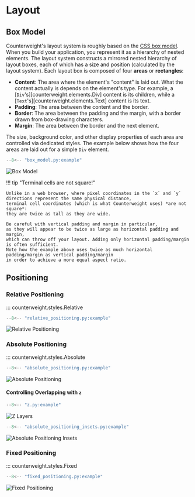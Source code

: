 # Layout

## Box Model

Counterweight's layout system is roughly based on the
[CSS box model](https://developer.mozilla.org/en-US/docs/Learn/CSS/Building_blocks/The_box_model).
When you build your application, you represent it as a hierarchy of nested elements.
The layout system constructs a mirrored nested hierarchy of layout boxes,
each of which has a size and position (calculated by the layout system).
Each layout box is composed of four **areas** or **rectangles**:

- **Content**: The area where the element's "content" is laid out.
  What the content actually is depends on the element's type.
  For example, a [`Div`'s][counterweight.elements.Div] content is its children,
  while a [`Text`'s][counterweight.elements.Text] content is its text.
- **Padding**: The area between the content and the border.
- **Border**: The area between the padding and the margin,
  with a border drawn from box-drawing characters.
- **Margin**: The area between the border and the next element.

The size, background color, and other display properties of each area are controlled via dedicated styles.
The example below shows how the four areas are laid out for a simple `Div` element.

```python
--8<-- "box_model.py:example"
```

![Box Model](../_examples/box-model.svg)

!!! tip "Terminal cells are not square!"

    Unlike in a web browser, where pixel coordinates in the `x` and `y` directions represent the same physical distance,
    terminal cell coordinates (which is what Counterweight uses) *are not square*:
    they are twice as tall as they are wide.

    Be careful with vertical padding and margin in particular,
    as they will appear to be twice as large as horizontal padding and margin,
    which can throw off your layout. Adding only horizontal padding/margin is often sufficient.
    Note how the example above uses twice as much horizontal padding/margin as vertical padding/margin
    in order to achieve a more equal aspect ratio.

## Positioning

### Relative Positioning

::: counterweight.styles.Relative

```python
--8<-- "relative_positioning.py:example"
```

![Relative Positioning](../_examples/relative-positioning.svg)

### Absolute Positioning

::: counterweight.styles.Absolute

```python
--8<-- "absolute_positioning.py:example"
```

![Absolute Positioning](../_examples/absolute-positioning.svg)

#### Controlling Overlapping with `z`

```python
--8<-- "z.py:example"
```

![Z Layers](../_examples/z.svg)


```python
--8<-- "absolute_positioning_insets.py:example"
```

![Absolute Positioning Insets](../_examples/absolute-positioning-insets.svg)


### Fixed Positioning

::: counterweight.styles.Fixed

```python
--8<-- "fixed_positioning.py:example"
```

![Fixed Positioning](../_examples/fixed-positioning.svg)
